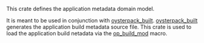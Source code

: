 This crate defines the application metadata domain model.

It is meant to be used in conjunction with [oysterpack_built](https://crates.io/crates/oysterpack_built).
[oysterpack_built](https://crates.io/crates/oysterpack_built) generates the application build
metadata source file. This crate is used to load the application build netadata via the
[op_build_mod](macro.op_build_mod.html) macro.
